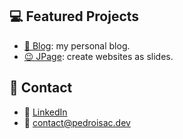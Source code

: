 ## 💻 Featured Projects

- [💬 Blog](pedroisac.dev/): my personal blog.
- [😉 JPage](https://pedroisac.dev/jpage/): create websites as slides.

## 👋 Contact

- 💼 [LinkedIn](https://www.linkedin.com/in/pedro-isacss)
- 📧 [contact@pedroisac.dev](contact@pedroisac.dev)
